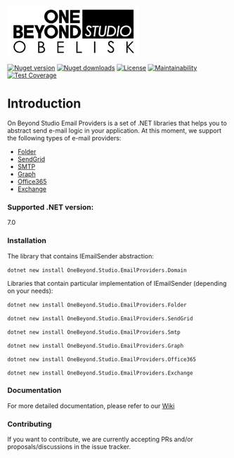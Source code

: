 <p>
  <a href="https://one-beyond.com">
    <img src="Logo.png" width="300" alt="One Beyond" />
  </a>
</p>

[![Nuget version](https://img.shields.io/nuget/v/OneBeyond.Studio.EmailProviders.Domain?style=plastic)](https://www.nuget.org/packages/OneBeyond.Studio.EmailProviders.Domain)
[![Nuget downloads](https://img.shields.io/nuget/dt/OneBeyond.Studio.EmailProviders.Domain?style=plastic)](https://www.nuget.org/packages/OneBeyond.Studio.EmailProviders.Domain)
[![License](https://img.shields.io/github/license/OneBeyond/onebeyond-studio-email-providers?style=plastic)](LICENSE)
[![Maintainability](https://api.codeclimate.com/v1/badges/60e9e03f64f5f9368561/maintainability)](https://codeclimate.com/github/onebeyond/onebeyond-studio-email-providers/maintainability)
[![Test Coverage](https://api.codeclimate.com/v1/badges/60e9e03f64f5f9368561/test_coverage)](https://codeclimate.com/github/onebeyond/onebeyond-studio-email-providers/test_coverage)

# Introduction
On Beyond Studio Email Providers is a set of .NET libraries that helps you to abstract send e-mail logic in your application.
At this moment, we support the following types of e-mail providers:
- [Folder](https://www.nuget.org/packages/OneBeyond.Studio.EmailProviders.Folder)
- [SendGrid](https://www.nuget.org/packages/OneBeyond.Studio.EmailProviders.SendGrid)
- [SMTP](https://www.nuget.org/packages/OneBeyond.Studio.EmailProviders.Smtp)
- [Graph](https://www.nuget.org/packages/OneBeyond.Studio.EmailProviders.Graph)
- [Office365](https://www.nuget.org/packages/OneBeyond.Studio.EmailProviders.Office365)
- [Exchange](https://www.nuget.org/packages/OneBeyond.Studio.EmailProviders.Exchange)

### Supported .NET version:

7.0

### Installation

The library that contains IEmailSender abstraction:

`dotnet new install OneBeyond.Studio.EmailProviders.Domain`

Libraries that contain particular implementation of IEmailSender (depending on your needs):

`dotnet new install OneBeyond.Studio.EmailProviders.Folder`

`dotnet new install OneBeyond.Studio.EmailProviders.SendGrid`

`dotnet new install OneBeyond.Studio.EmailProviders.Smtp`

`dotnet new install OneBeyond.Studio.EmailProviders.Graph`

`dotnet new install OneBeyond.Studio.EmailProviders.Office365`

`dotnet new install OneBeyond.Studio.EmailProviders.Exchange`

### Documentation

For more detailed documentation, please refer to our [Wiki](https://github.com/onebeyond/onebeyond-studio-email-providers/wiki)

### Contributing

If you want to contribute, we are currently accepting PRs and/or proposals/discussions in the issue tracker.
